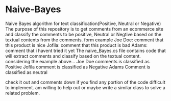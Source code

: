 # Naive-Bayes
Naive Bayes algorithm for text classification(Positive, Neutral or Negative)
The purpose of this repository is to get comments from an ecommerce site and classify the comments to be positive, Neutral or Negtive based on the textual contents from the comments. form example 
Joe Doe: comment that this product is nice
Jofila: comment that this product is bad
Adams: comment that i havent tried it yet
The naive_Bayes.cs file contains code that will extract comments and classify based on the textual content.
considering the example above...
Joe Doe comments is classified as Positive
Jofila comment is classified as Negative
Adams Comment is classified as neutral

check it out and comments down if you find any portion of the code difficult to implement.
am willing to help out or maybe write a similar class to solve a related problem.
